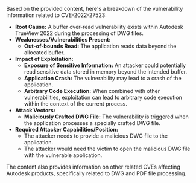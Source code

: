 Based on the provided content, here's a breakdown of the vulnerability information related to CVE-2022-27523:

*   **Root Cause:** A buffer over-read vulnerability exists within Autodesk TrueView 2022 during the processing of DWG files.
*   **Weaknesses/Vulnerabilities Present:**
    *   **Out-of-bounds Read:** The application reads data beyond the allocated buffer.
*   **Impact of Exploitation:**
    *   **Exposure of Sensitive Information:** An attacker could potentially read sensitive data stored in memory beyond the intended buffer.
    *   **Application Crash:** The vulnerability may lead to a crash of the application.
    *   **Arbitrary Code Execution:** When combined with other vulnerabilities, exploitation can lead to arbitrary code execution within the context of the current process.
*   **Attack Vectors:**
    *   **Maliciously Crafted DWG File:** The vulnerability is triggered when the application processes a specially crafted DWG file.
*   **Required Attacker Capabilities/Position:**
    *   The attacker needs to provide a malicious DWG file to the application.
    *   The attacker would need the victim to open the malicious DWG file with the vulnerable application.

The content also provides information on other related CVEs affecting Autodesk products, specifically related to DWG and PDF file processing.